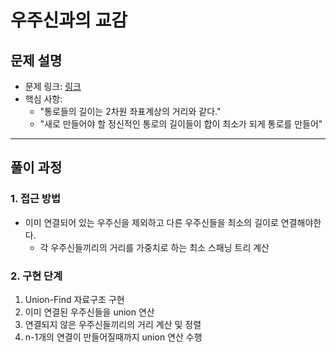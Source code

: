 # 우주신과의 교감

## 문제 설명
- 문제 링크: [링크](https://www.acmicpc.net/problem/1774)
- 핵심 사항: 
    - "통로들의 길이는 2차원 좌표계상의 거리와 같다."
    - "새로 만들어야 할 정신적인 통로의 길이들이 합이 최소가 되게 통로를 만들어"
---

## 풀이 과정

### 1. **접근 방법**
- 이미 연결되어 있는 우주신을 제외하고 다른 우주신들을 최소의 길이로 연결해야한다.
    - 각 우주신들끼리의 거리를 가중치로 하는 최소 스패닝 트리 계산

### 2. **구현 단계**
1. Union-Find 자료구조 구현
2. 이미 연결된 우주신들을 union 연산
3. 연결되지 않은 우주신들끼리의 거리 계산 및 정렬
4. n-1개의 연결이 만들어질때까지 union 연산 수행